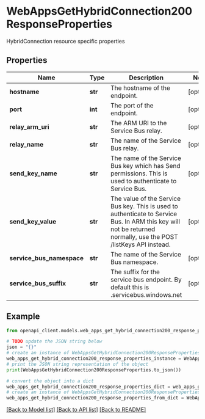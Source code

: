 # WebAppsGetHybridConnection200ResponseProperties

HybridConnection resource specific properties

## Properties

Name | Type | Description | Notes
------------ | ------------- | ------------- | -------------
**hostname** | **str** | The hostname of the endpoint. | [optional] 
**port** | **int** | The port of the endpoint. | [optional] 
**relay_arm_uri** | **str** | The ARM URI to the Service Bus relay. | [optional] 
**relay_name** | **str** | The name of the Service Bus relay. | [optional] 
**send_key_name** | **str** | The name of the Service Bus key which has Send permissions. This is used to authenticate to Service Bus. | [optional] 
**send_key_value** | **str** | The value of the Service Bus key. This is used to authenticate to Service Bus. In ARM this key will not be returned normally, use the POST /listKeys API instead. | [optional] 
**service_bus_namespace** | **str** | The name of the Service Bus namespace. | [optional] 
**service_bus_suffix** | **str** | The suffix for the service bus endpoint. By default this is .servicebus.windows.net | [optional] 

## Example

```python
from openapi_client.models.web_apps_get_hybrid_connection200_response_properties import WebAppsGetHybridConnection200ResponseProperties

# TODO update the JSON string below
json = "{}"
# create an instance of WebAppsGetHybridConnection200ResponseProperties from a JSON string
web_apps_get_hybrid_connection200_response_properties_instance = WebAppsGetHybridConnection200ResponseProperties.from_json(json)
# print the JSON string representation of the object
print(WebAppsGetHybridConnection200ResponseProperties.to_json())

# convert the object into a dict
web_apps_get_hybrid_connection200_response_properties_dict = web_apps_get_hybrid_connection200_response_properties_instance.to_dict()
# create an instance of WebAppsGetHybridConnection200ResponseProperties from a dict
web_apps_get_hybrid_connection200_response_properties_from_dict = WebAppsGetHybridConnection200ResponseProperties.from_dict(web_apps_get_hybrid_connection200_response_properties_dict)
```
[[Back to Model list]](../README.md#documentation-for-models) [[Back to API list]](../README.md#documentation-for-api-endpoints) [[Back to README]](../README.md)



